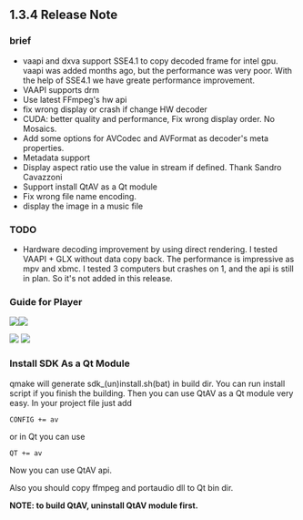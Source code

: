 ## 1.3.4 Release Note


### brief

- vaapi and dxva support SSE4.1 to copy decoded frame for intel gpu. vaapi was added months ago, but the performance was very poor. With the help of SSE4.1 we have greate performance improvement.
- VAAPI supports drm
- Use latest FFmpeg's hw api
- fix wrong display or crash if change HW decoder
- CUDA: better quality and performance, Fix wrong display order. No Mosaics.
- Add some options for AVCodec and AVFormat as decoder's meta properties.
- Metadata support
- Display aspect ratio use the value in stream if defined. Thank Sandro Cavazzoni
- Support install QtAV as a Qt module
- Fix wrong file name encoding.
- display the image in a music file

### TODO

- Hardware decoding improvement by using direct rendering. I tested VAAPI + GLX without data copy back. The performance is impressive as mpv and xbmc. I tested 3 computers but crashes on 1, and the api is still in plan. So it's not added in this release.

### Guide for Player

![](images/video-decoders0.jpg)![](images/video-decoders-select.jpg)

![](images/video-decoders-vismv.jpg) ![](images/vismv.jpg)

### Install SDK As a Qt Module

qmake will generate sdk_(un)install.sh(bat) in build dir. You can run install script if you finish the building. Then you can use QtAV as a Qt module very easy. In your project file just add

    CONFIG += av

or in Qt you can use 

    QT += av

Now you can use QtAV api.

Also you should copy ffmpeg and portaudio dll to Qt bin dir.

**NOTE: to build QtAV, uninstall QtAV module first.**